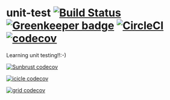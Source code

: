 # unit-test [![Build Status](https://travis-ci.org/Ranjan-Bagri/unit-test.svg?branch=master)](https://travis-ci.org/Ranjan-Bagri/unit-test) [![Greenkeeper badge](https://badges.greenkeeper.io/Ranjan-Bagri/unit-test.svg)](https://greenkeeper.io/) [![CircleCI](https://circleci.com/gh/Ranjan-Bagri/unit-test.svg?style=svg)](https://circleci.com/gh/Ranjan-Bagri/unit-test) [![codecov](https://codecov.io/gh/Ranjan-Bagri/unit-test/branch/master/graph/badge.svg)](https://codecov.io/gh/Ranjan-Bagri/unit-test)

Learning unit testing!!:-)

[![Sunbrust codecov](https://codecov.io/gh/Ranjan-Bagri/unit-test/commit/38d1a2dbaaae2b34e6c250930ee921b638111205/graphs/sunburst.svg)](https://codecov.io/gh/Ranjan-Bagri/unit-test/commit/38d1a2dbaaae2b34e6c250930ee921b638111205/graphs/sunburst.svg)

[![icicle codecov](https://codecov.io/gh/Ranjan-Bagri/unit-test/commit/38d1a2dbaaae2b34e6c250930ee921b638111205/graphs/icicle.svg)](https://codecov.io/gh/Ranjan-Bagri/unit-test/commit/38d1a2dbaaae2b34e6c250930ee921b638111205/graphs/icicle.svg)

[![grid codecov](https://codecov.io/gh/Ranjan-Bagri/unit-test/commit/38d1a2dbaaae2b34e6c250930ee921b638111205/graphs/tree.svg)](https://codecov.io/gh/Ranjan-Bagri/unit-test/commit/38d1a2dbaaae2b34e6c250930ee921b638111205/graphs/tree.svg)
